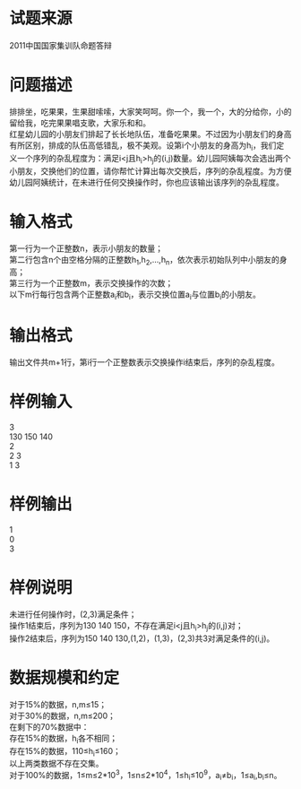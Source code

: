
<div class="content">
<!--begin main-->
<!-- InstanceBeginEditable name="content" -->

# 试题来源


<div id="psrc" style="margin-top:20px;display:block;">
<div class="pdcont">
2011中国国家集训队命题答辩
</div>
</div>
<div id="pinputs" style="display:none;">
<div class="pdsec">
输入数据
</div>
<div class="pdcont">
<span class="notice"> 这是一道提交答案的试题，下面给出了该题的输入数据：</span> 
</div>
<div id="inputlist" class="pddata">
</div>
</div>
<div id="pcont1" style="margin-top:20px;display:block;">

# 问题描述


<div class="pdcont">
排排坐，吃果果，生果甜嗦嗦，大家笑呵呵。你一个，我一个，大的分给你，小的留给我，吃完果果唱支歌，大家乐和和。<br/>
红星幼儿园的小朋友们排起了长长地队伍，准备吃果果。不过因为小朋友们的身高有所区别，排成的队伍高低错乱，极不美观。设第i个小朋友的身高为h<sub>i</sub>，我们定义一个序列的杂乱程度为：满足i&lt;j且h<sub>i</sub>&gt;h<sub>j</sub>的(i,j)数量。幼儿园阿姨每次会选出两个小朋友，交换他们的位置，请你帮忙计算出每次交换后，序列的杂乱程度。为方便幼儿园阿姨统计，在未进行任何交换操作时，你也应该输出该序列的杂乱程度。
</div>

# 输入格式


<div class="pdcont">
第一行为一个正整数n，表示小朋友的数量；<br/>
第二行包含n个由空格分隔的正整数h<sub>1</sub>,h<sub>2</sub>,…,h<sub>n</sub>，依次表示初始队列中小朋友的身高；<br/>
第三行为一个正整数m，表示交换操作的次数；<br/>
以下m行每行包含两个正整数a<sub>i</sub>和b<sub>i­</sub>，表示交换位置a<sub>i</sub>与位置b<sub>i</sub>的小朋友。
</div>

# 输出格式


<div class="pdcont">
输出文件共m+1行，第i行一个正整数表示交换操作i结束后，序列的杂乱程度。
</div>

# 样例输入


<div class="pddata">
3<br/>
130 150 140<br/>
2<br/>
2 3<br/>
1 3
</div>

# 样例输出


<div class="pddata">
1<br/>
0<br/>
3
</div>

# 样例说明


<div class="pdcont">
未进行任何操作时，(2,3)满足条件；<br/>
操作1结束后，序列为130 140 150，不存在满足i&lt;j且h<sub>i</sub>&gt;h<sub>j</sub>的(i,j)对；<br/>
操作2结束后，序列为150 140 130,(1,2)，(1,3)，(2,3)共3对满足条件的(i,j)。
</div>

# 数据规模和约定


<div class="pdcont">
对于15%的数据，n,m≤15；<br/>
对于30%的数据，n,m≤200；<br/>
在剩下的70%数据中：<br/>
存在15%的数据，h<sub>i</sub>各不相同；<br/>
存在15%的数据，110≤h<sub>i</sub>≤160；<br/>
以上两类数据不存在交集。<br/>
对于100%的数据，1≤m≤2*10<sup>3</sup>，1≤n≤2*10<sup>4</sup>，1≤h<sub>i</sub>≤10<sup>9</sup>，a<sub>i</sub>≠b<sub>i</sub>，1≤a<sub>i</sub>,b<sub>i</sub>≤n。
</div>
</div>
<div id="pcont2" style="margin-top:20px;display:none;">
<p class="NOI">
<span style="font-family:黑体;">【问题描述】</span><span lang="EN-US"></span> 
</p>
<p class="NOI0">
<span style="font-family:宋体;">排排坐，吃果果，生果甜嗦嗦，大家笑呵呵。你一个，我一个，大的分给你，小的留给我，吃完果果唱支歌，大家乐和和。</span><span lang="EN-US"></span> 
</p>
<p class="NOI0">
<span style="font-family:宋体;">红星幼儿园的小朋友们排起了长长地队伍，准备吃果果。不过因为小朋友们的身高有所区别，排成的队伍高低错乱，极不美观。设第</span><span lang="EN-US">i</span><span style="font-family:宋体;">个小朋友的身高为</span><span lang="EN-US">h<sub>i</sub></span><span style="font-family:宋体;">，我们定义一个序列的杂乱程度为：满足</span><span lang="EN-US">i&lt;j</span><span style="font-family:宋体;">且</span><span lang="EN-US">h<sub>i</sub>&gt;h<sub>j</sub></span><span style="font-family:宋体;">的</span><span lang="EN-US">(i,j)</span><span style="font-family:宋体;">数量。幼儿园阿姨每次会选出两个小朋友，交换他们的位置，请你帮忙计算出每次交换后，序列的杂乱程度。为方便幼儿园阿姨统计，在未进行任何交换操作时，你也应该输出该序列的杂乱程度。</span><span lang="EN-US"></span> 
</p>
<p class="NOI">
<span style="font-family:黑体;">【输入格式】</span><span lang="EN-US"></span> 
</p>
<p class="NOI0">
<span style="font-family:宋体;">第一行为一个正整数</span><span lang="EN-US">n</span><span style="font-family:宋体;">，表示小朋友的数量；</span><span lang="EN-US"></span> 
</p>
<p class="NOI0">
<span style="font-family:宋体;">第二行包含</span><span lang="EN-US">n</span><span style="font-family:宋体;">个由空格分隔的正整数</span><span lang="EN-US">h<sub>1</sub>,h<sub>2</sub>,…,h<sub>n</sub></span><span style="font-family:宋体;">，依次表示初始队列中小朋友的身高；</span><span lang="EN-US"></span> 
</p>
<p class="NOI0">
<span style="font-family:宋体;">第三行为一个正整数</span><span lang="EN-US">m</span><span style="font-family:宋体;">，表示交换操作的次数；</span><span lang="EN-US"></span> 
</p>
<p class="NOI0">
<span style="font-family:宋体;">以下</span><span lang="EN-US">m</span><span style="font-family:宋体;">行每行包含两个正整数</span><span lang="EN-US">a<sub>i</sub></span><span style="font-family:宋体;">和</span><span lang="EN-US">b<sub>i­</sub></span><span style="font-family:宋体;">，表示交换位置</span><span lang="EN-US">a<sub>i</sub></span><span style="font-family:宋体;">与位置</span><span lang="EN-US">b<sub>i</sub></span><span style="font-family:宋体;">的小朋友。</span><span lang="EN-US"></span> 
</p>
<p class="NOI">
<span style="font-family:黑体;">【输出格式】</span><span lang="EN-US"></span> 
</p>
<p class="NOI0">
<span style="font-family:宋体;">输出文件共</span><span lang="EN-US">m</span><span style="font-family:宋体;">行，第</span><span lang="EN-US">i</span><span style="font-family:宋体;">行一个正整数表示交换操作</span><span lang="EN-US">i</span><span style="font-family:宋体;">结束后，序列的杂乱程度。</span><span lang="EN-US"></span> 
</p>
<p class="NOI">
<span style="font-family:黑体;">【样例输入】</span><span lang="EN-US"></span> 
</p>
<p class="NOI1">
<span lang="EN-US">3</span> 
</p>
<p class="NOI1">
<span lang="EN-US">130 150 140</span> 
</p>
<p class="NOI1">
<span lang="EN-US">2</span> 
</p>
<p class="NOI1">
<span lang="EN-US">2 3</span> 
</p>
<p class="NOI1">
<span lang="EN-US">1 3</span> 
</p>
<p class="NOI">
<span style="font-family:黑体;">【样例输出】</span><span lang="EN-US"></span> 
</p>
<p class="NOI1">
<span lang="EN-US">1</span> 
</p>
<p class="NOI1">
<span lang="EN-US">0</span> 
</p>
<p class="NOI1">
<span lang="EN-US">3</span> 
</p>
<p class="NOI">
<span style="font-family:黑体;">【样例说明】</span><span lang="EN-US"></span> 
</p>
<p class="NOI0">
<span style="font-family:宋体;">未进行任何操作时，</span><span lang="EN-US">(2,3)</span><span style="font-family:宋体;">满足条件；</span><span lang="EN-US"></span> 
</p>
<p class="NOI0">
<span style="font-family:宋体;">操作</span><span lang="EN-US">1</span><span style="font-family:宋体;">结束后，序列为</span><span lang="EN-US">130 140 150</span><span style="font-family:宋体;">，不存在满足</span><span lang="EN-US">i&lt;j</span><span style="font-family:宋体;">且</span><span lang="EN-US">h<sub>i</sub>&gt;h<sub>j</sub></span><span style="font-family:宋体;">的</span><span lang="EN-US">(i,j)</span><span style="font-family:宋体;">对；</span><span lang="EN-US"></span> 
</p>
<p class="NOI0">
<span style="font-family:宋体;">操作</span><span lang="EN-US">2</span><span style="font-family:宋体;">结束后，序列为</span><span lang="EN-US">150 140 130,(1,2)</span><span style="font-family:宋体;">，</span><span lang="EN-US">(1,3)</span><span style="font-family:宋体;">，</span><span lang="EN-US">(2,3)</span><span style="font-family:宋体;">共</span><span lang="EN-US">3</span><span style="font-family:宋体;">对满足条件的</span><span lang="EN-US">(i,j)</span><span style="font-family:宋体;">。</span><span lang="EN-US"></span> 
</p>
<p class="NOI">
<span style="font-family:黑体;">【数据规模和约定】</span><span lang="EN-US"></span> 
</p>
<p class="NOI0">
<span style="font-family:宋体;">对于</span><span lang="EN-US">15%</span><span style="font-family:宋体;">的数据，</span><span lang="EN-US">n,m</span><span style="font-family:宋体;">≤</span><span lang="EN-US">15</span><span style="font-family:宋体;">；</span><span lang="EN-US"></span> 
</p>
<p class="NOI0">
<span style="font-family:宋体;">对于</span><span lang="EN-US">30%</span><span style="font-family:宋体;">的数据，</span><span lang="EN-US">n,m</span><span style="font-family:宋体;">≤</span><span lang="EN-US">200</span><span style="font-family:宋体;">；</span><span lang="EN-US"></span> 
</p>
<p class="NOI0">
<span style="font-family:宋体;">在剩下的</span><span lang="EN-US">70%</span><span style="font-family:宋体;">数据中：</span><span lang="EN-US"></span> 
</p>
<p class="NOI0">
<span style="font-family:宋体;">存在</span><span lang="EN-US">15%</span><span style="font-family:宋体;">的数据，</span><span lang="EN-US">h<sub>i</sub></span><span style="font-family:宋体;">各不相同；</span><span lang="EN-US"></span> 
</p>
<p class="NOI0">
<span style="font-family:宋体;">存在</span><span lang="EN-US">15%</span><span style="font-family:宋体;">的数据，</span><span lang="EN-US">110</span><span style="font-family:宋体;">≤</span><span lang="EN-US">h<sub>i</sub></span><span style="font-family:宋体;">≤</span><span lang="EN-US">160</span><span style="font-family:宋体;">；</span><span lang="EN-US"></span> 
</p>
<p class="NOI0">
<span style="font-family:宋体;">以上两类数据不存在交集。</span><span lang="EN-US"></span> 
</p>
<p class="NOI0">
<span style="font-family:宋体;">对于</span><span lang="EN-US">100%</span><span style="font-family:宋体;">的数据，</span><span lang="EN-US">1</span><span style="font-family:宋体;">≤</span><span lang="EN-US">m</span><span style="font-family:宋体;">≤</span><span lang="EN-US">2*10<sup>3</sup></span><span style="font-family:宋体;">，</span><span lang="EN-US">1</span><span style="font-family:宋体;">≤</span><span lang="EN-US">n</span><span style="font-family:宋体;">≤</span><span lang="EN-US">2*10<sup>4</sup></span><span style="font-family:宋体;">，</span><span lang="EN-US">1</span><span style="font-family:宋体;">≤</span><span lang="EN-US">h<sub>i</sub></span><span style="font-family:宋体;">≤</span><span lang="EN-US">10<sup>9</sup></span><span style="font-family:宋体;">，</span><span lang="EN-US">a<sub>i</sub></span><span style="font-family:宋体;">≠</span><span lang="EN-US">b<sub>i</sub></span><span style="font-family:宋体;">，</span><span lang="EN-US">1</span><span style="font-family:宋体;">≤</span><span lang="EN-US">a<sub>i</sub>,b<sub>i</sub></span><span style="font-family:宋体;">≤</span><span lang="EN-US">n</span><span style="font-family:宋体;">。</span><span lang="EN-US"></span> 
</p>
</div>
</div>
